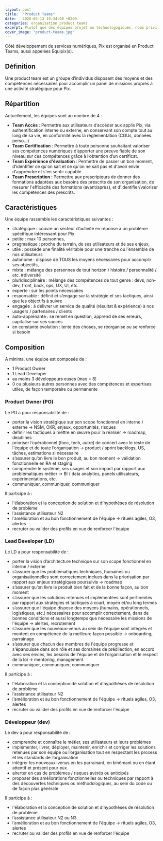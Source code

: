 ```yaml
---
layout: post
title:  "Product Teams"
date:   2020-04-13 19:34:00 +0200
categories: organisation product teams
excerpt: Plutôt que des équipes projet ou technologogiques, nous privilégions des équipes produit agiles centrées sur les utilisateurs et leurs probèmes.
cover_image: "product-teams.jpg"
---
```


Côté développement de services numériques, Pix est organisé en Product Teams, aussi appelées Equipix(s).

## Définition

Une product team est un groupe d’individus disposant des moyens et des compétences nécessaires pour accomplir un panel de missions propres à une activité stratégique pour Pix.

## Répartition

Actuellement, les équipes sont au nombre de 4 : 

- **Team Accès** : Permettre aux utilisateurs d’accéder aux applis Pix, via authentification interne ou externe, en conservant son compte tout au long de sa vie, en conformité avec la réglementation (CGUs, données perso…)
- **Team Certification** : Permettre à toute personne souhaitant valoriser ses compétences numériques d’apporter une preuve fiable de son niveau sur ces compétences grâce à l’obtention d’un certificat. 
- **Team Expérience d'évaluation** : Permettre de passer un bon moment, d'identifier ce qu'on sait et ce qu'on ne sait pas et d'avoir envie d'apprendre et s'en sentir capable.
- **Team Prescription** : Permettre aux prescripteurs de donner des formations adaptées aux besoins des prescrits de son organisation, de mesurer l'efficacité des formations (avant/après), et d'identifier/valoriser les compétences des prescrits.

## Caractéristiques

Une équipe rassemble les caractéristiques suivantes : 

- stratégique : couvre un secteur d’activité en réponse à un problème spécifique intéressant pour Pix
- petite : max 10 personnes, 
- pragmatique : proche du terrain, de ses utilisateurs et de ses enjeux, 
- utile : possède une finalité véritable pour une tranche ou l’ensemble de nos utilisateurs 
- autonome : dispose de TOUS les moyens nécessaires pour accomplir ses objectifs, 
- mixte : mélange des personnes de tout horizon / histoire / personnalité / etc. #diversité
- pluridisciplinaire : mélange des compétences de tout genre : devs, non-dev, front, back, ops, UX, UI, etc.
- experte : sur les points nécessaires
- responsable : définit et s’engage sur la stratégie et ses tactiques, ainsi que les objectifs à suivre
- engagée : à délivrer un service de qualité (résultat & expérience) à nos usagers / partenaires / clients
- auto-apprenante : se remet en question, apprend de ses erreurs, capitalise sur ses succès
- en constante évolution : tente des choses, se réorganise ou se renforce si besoin

## Composition

A minima, une équipe est composée de : 

- 1 Product Owner
- 1 Lead Developer
- au moins 3 développeurs·euses (max = 8)
- 0 ou plusieurs autres personnes avec des compétences et expertises utiles, de façon temporaire ou permanente
 
### Product Owner (PO)

Le PO a pour responsabilité de :

- porter la vision stratégique sur son scope fonctionnel en interne / externe → NSM, OKR, enjeux, opportunités, risques
- définir les tactiques à mettre en œuvre pour la réaliser → roadmap, deadlines
- prioriser l’opérationnel (fonc, tech, autre) de concert avec le reste de l'équipe et de toute l’organisation → product / sprint backlogs, US, tâches, estimations si nécessaire
- s’assurer qu’on livre le bon produit, au bon moment → validation fonctionnelle en RA et staging
- comprendre le système, ses usages et son impact par rapport aux problématiques métier → BI / data analytics, panels utilisateurs, expérimentations, etc.
- communiquer, communiquer, communiquer

Il participe à :

- l'élaboration et la conception de solution et d’hypothèses de résolution de problème
- l’assistance utilisateur N2
- l’amélioration et au bon fonctionnement de l'équipe → rituels agiles, O3, alertes
- recruter ou valider des profils en vue de renforcer l'équipe

### Lead Developer (LD)

Le LD a pour responsabilité de :

- porter la vision d’architecture technique sur son scope fonctionnel en interne / externe
- s’assurer que les problématiques techniques, humaines ou organisationnelles sont correctement inclues dans la priorisation par rapport aux enjeux stratégiques poursuivis → roadmap
- s’assurer qu’on livre le produit bien fait et de la bonne façon, au bon moment
- s’assurer que les solutions retenues et implémentées sont pertinentes par rapport aux stratégies et tactiques à court, moyen et/ou long termes
- s’assurer que l'équipe dispose des moyens (humains, opérationnels, logistiques, etc.) nécessaires pour accomplir correctement, dans de bonnes conditions et aussi longtemps que nécessaire les missions de l'équipe → alertes, recrutement
- s’assurer que les nouveaux-venus au sein de l'équipe sont intégrés et montent en compétence de la meilleure façon possible → onboarding, parrainage
- s’assurer que chacun des membres de l'équipe progresse et s'épanouisse dans son rôle et ses domaines de prédilection, en accord avec ses envies, les besoins de l'équipe et de l’organisation et le respect de la loi → mentoring, management
- communiquer, communiquer, communiquer

Il participe à :

- l'élaboration et la conception de solution et d’hypothèses de résolution de problème
- l’assistance utilisateur N2
- l’amélioration et au bon fonctionnement de l'équipe → rituels agiles, O3, alertes
- recruter ou valider des profils en vue de renforcer l'équipe

### Développeur (dev)

Le dev a pour responsabilité de :

- comprendre et connaître le métier, ses utilisateurs et leurs problèmes
- implémenter, livrer, déployer, maintenir, enrichir et corriger les solutions retenues par son équipe ou l’organisation tout en respectant les process et les standards de l’organisation
- intégrer les nouveaux-venus en les parrainant, en binômant ou en étant attentif et présent pour eux
- alrerter en cas de problèmes / risques avérés ou anticipés
- proposer des améliorations fonctionnelles ou techniques par rapport à des découvertes techniques ou méthodologiques, au sein du code ou de façon plus générale

Il participe à :

- l'élaboration et la conception de solution et d’hypothèses de résolution de problème
- l’assistance utilisateur N2 ou N3
- l’amélioration et au bon fonctionnement de l'équipe → rituels agiles, O3, alertes
- recruter ou valider des profils en vue de renforcer l'équipe
